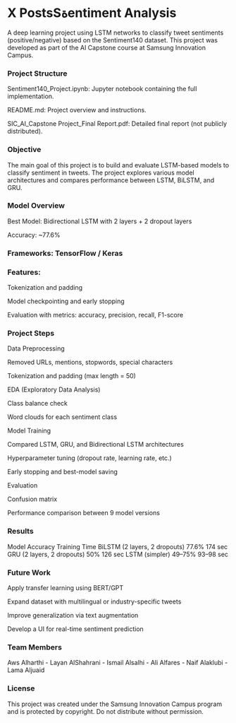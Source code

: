 # X PostsSةentiment Analysis

A deep learning project using LSTM networks to classify tweet sentiments (positive/negative) based on the Sentiment140 dataset. This project was developed as part of the AI Capstone course at Samsung Innovation Campus.

### Project Structure
Sentiment140_Project.ipynb: Jupyter notebook containing the full implementation.

README.md: Project overview and instructions.

SIC_AI_Capstone Project_Final Report.pdf: Detailed final report (not publicly distributed).

### Objective
The main goal of this project is to build and evaluate LSTM-based models to classify sentiment in tweets. The project explores various model architectures and compares performance between LSTM, BiLSTM, and GRU.


### Model Overview
Best Model: Bidirectional LSTM with 2 layers + 2 dropout layers

Accuracy: ~77.6%

### Frameworks: TensorFlow / Keras

### Features:

Tokenization and padding

Model checkpointing and early stopping

Evaluation with metrics: accuracy, precision, recall, F1-score

### Project Steps
Data Preprocessing

Removed URLs, mentions, stopwords, special characters

Tokenization and padding (max length = 50)

EDA (Exploratory Data Analysis)

Class balance check

Word clouds for each sentiment class

Model Training

Compared LSTM, GRU, and Bidirectional LSTM architectures

Hyperparameter tuning (dropout rate, learning rate, etc.)

Early stopping and best-model saving

Evaluation

Confusion matrix

Performance comparison between 9 model versions

### Results
Model	Accuracy	Training Time
BiLSTM (2 layers, 2 dropouts)	77.6%	174 sec
GRU (2 layers, 2 dropouts)	50%	126 sec
LSTM (simpler)	49–75%	93–98 sec


### Future Work
Apply transfer learning using BERT/GPT

Expand dataset with multilingual or industry-specific tweets

Improve generalization via text augmentation

Develop a UI for real-time sentiment prediction

### Team Members
Aws Alharthi - Layan AlShahrani - Ismail Alsalhi - Ali Alfares - Naif Alaklubi - Lama Aljuaid


### License
This project was created under the Samsung Innovation Campus program and is protected by copyright. Do not distribute without permission.
